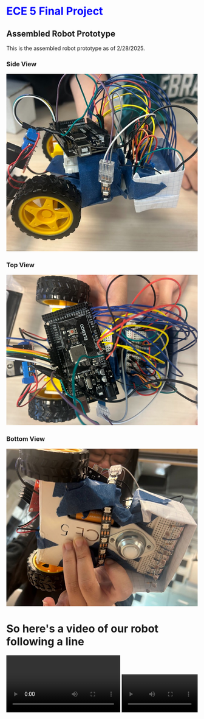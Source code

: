 # <span style="color:blue">ECE 5 Final Project</span>

## Assembled Robot Prototype

This is the assembled robot prototype as of 2/28/2025. 


### Side View
![Image](sideview.jpg)
### Top View
![Image](topview.png)
### Bottom View 
![Image](bottomview.jpg)

# So here's a video of our robot following a line
![](IMG_9217_1.mov)
<video src="IMG_9217_1.mov" controls preload width="200" height="100"></video>
